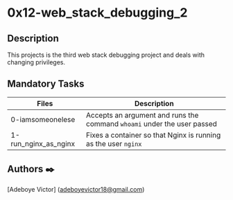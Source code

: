 # 0x12-web_stack_debugging_2

## Description

This projects is the third web stack debugging project and deals with changing privileges.

## Mandatory Tasks

| Files | Description |
| ----- | ----------- |
| 0-iamsomeonelese | Accepts an argument and runs the command `whoami` under the user passed |
|1-run_nginx_as_nginx | Fixes a container so that Nginx is running as the user `nginx` |


## Authors :black_nib:

[Adeboye Victor] (adeboyevictor18@gmail.com)
